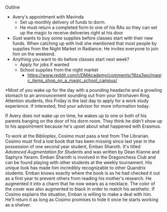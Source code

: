 Outline
- Avery's appointment with Mavinda
	- Set up monthly delivery of funds to dorm.
	- He must return a completed form to one of his RAs so they can set up the magic to receive deliveries right at his door
- Gust wants to buy some supplies before classes start with their new funds. When catching up with Indi she mentioned that most people by supplies from the Night Market in Radiance. He invites everyone to join him on the weekend.
- Anything you want to do before classes start next week?
	- Apply for jobs if wanted
	- School supplies from the night market
		- https://www.reddit.com/r/DMAcademy/comments/16za3wo/magic_items_shop_on_a_magic_school_campus/

*Most of you wake up for the day with a pounding headache and a growling stomach to an announcement sounding out from your Strixhaven Ring. Attention students, this Friday is the last day to apply for a work study experience. If interested, find your advisor for more information today.

If Avery does not wake up on time, he wakes up to one or both of his parents banging on the door of his dorm room. They think he didn't show up to his appointment because he's upset about what happened with Erasmus.

To work at the Biblioplex, Cosimo must pass a test from The Librarian. Cosimo must find a lost book that has been missing since last year in the possession of one second year student, Emban Sharoth. It's titled *Advanced Augmentation for Students* and was written by Dean Kianne and Saphyra Yarann. Emban Sharoth is involved in the Dragonchess Club and can be found playing with other students at the weekly tournament. His unique look has made him incredibly recognizable to other Quandrix students. Emban knows exactly where the book is as he had checked it out as a first year to prevent others from reading his mother's research. He augmented it into a charm that he now wears as a necklace. The color of the cover was also augmented to black in order to match his aesthetic. If Cosimo explains the situation, Emban is willing to make a deal with him. He'll return it as long as Cosimo promises to hide it once he starts working as a shelver.
